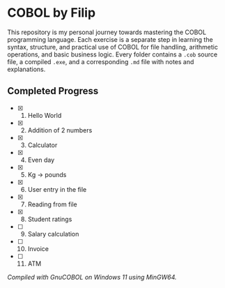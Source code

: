 # COBOL by Filip

This repository is my personal journey towards mastering the COBOL programming language. Each exercise is a separate step in learning the syntax, structure, and practical use of COBOL for file handling, arithmetic operations, and basic business logic. Every folder contains a `.cob` source file, a compiled `.exe`, and a corresponding `.md` file with notes and explanations.

## Completed Progress

- [X] 1. Hello World
- [X] 2. Addition of 2 numbers
- [X] 3. Calculator
- [X] 4. Even day
- [X] 5. Kg → pounds
- [X] 6. User entry in the file
- [X] 7. Reading from file
- [X] 8. Student ratings
- [ ] 9. Salary calculation
- [ ] 10. Invoice
- [ ] 11. ATM

 *Compiled with GnuCOBOL on Windows 11 using MinGW64.*